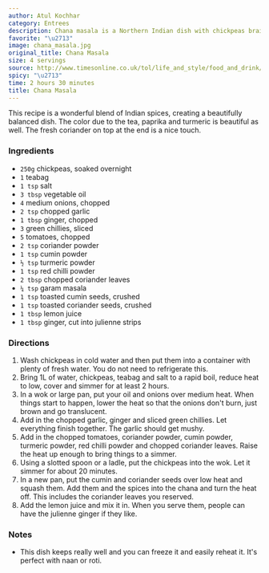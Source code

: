 ```yaml
---
author: Atul Kochhar
category: Entrees
description: Chana masala is a Northern Indian dish with chickpeas braised in a beautifully balanced, aromatic sauce of tomatoes, onions, garlic, ginger and myriad warming spices like coriander, cumin, cinnamon, turmeric and cayenne. The resulting dish has a wonderful blend of flavors and fragrance. The golden color imparted by spices like turmeric and paprika is beautiful as well. It is typically served garnished with chopped fresh coriander.
favorite: "\u2713"
image: chana_masala.jpg
original_title: Chana Masala
size: 4 servings
source: http://www.timesonline.co.uk/tol/life_and_style/food_and_drink/recipes/recipeexchange/article6294659.ece
spicy: "\u2713"
time: 2 hours 30 minutes
title: Chana Masala
---
```

This recipe is a wonderful blend of Indian spices, creating a beautifully balanced dish. The color due to the tea, paprika and turmeric is beautiful as well. The fresh coriander on top at the end is a nice touch.

### Ingredients

* `250g` chickpeas, soaked overnight
* `1` teabag
* `1 tsp` salt
* `3 tbsp` vegetable oil
* `4` medium onions, chopped
* `2 tsp` chopped garlic
* `1 tbsp` ginger, chopped
* `3` green chillies, sliced
* `5` tomatoes, chopped
* `2 tsp` coriander powder
* `1 tsp` cumin powder
* `½ tsp` turmeric powder
* `1 tsp` red chilli powder
* `2 tbsp` chopped coriander leaves
* `¼ tsp` garam masala
* `1 tsp` toasted cumin seeds, crushed
* `1 tsp` toasted coriander seeds, crushed
* `1 tbsp` lemon juice
* `1 tbsp` ginger, cut into julienne strips

### Directions

1. Wash chickpeas in cold water and then put them into a container with plenty of fresh water. You do not need to refrigerate this.
2. Bring 1L of water, chickpeas, teabag and salt to a rapid boil, reduce heat to low, cover and simmer for at least 2 hours.
3. In a wok or large pan, put your oil and onions over medium heat. When things start to happen, lower the heat so that the onions don't burn, just brown and go translucent.
4. Add in the chopped garlic, ginger and sliced green chillies. Let everything finish together. The garlic should get mushy.
5. Add in the chopped tomatoes, coriander powder, cumin powder, turmeric powder, red chilli powder and chopped coriander leaves. Raise the heat up enough to bring things to a simmer.
6. Using a slotted spoon or a ladle, put the chickpeas into the wok. Let it simmer for about 20 minutes.
7. In a new pan, put the cumin and coriander seeds over low heat and squash them. Add them and the spices into the chana and turn the heat off. This includes the coriander leaves you reserved.
8. Add the lemon juice and mix it in. When you serve them, people can have the julienne ginger if they like.

### Notes

- This dish keeps really well and you can freeze it and easily reheat it. It's perfect with naan or roti.